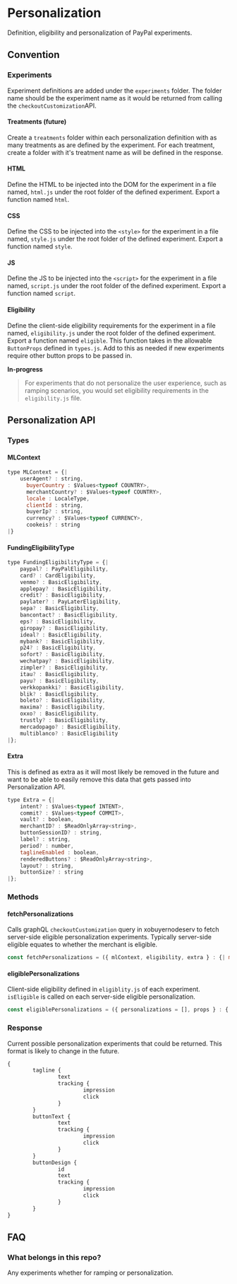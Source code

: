 # Personalization
Definition, eligibility and personalization of PayPal experiments.

## Convention
### Experiments
Experiment definitions are added under the `experiments` folder.  The folder name should be the experiment name as it would be returned from calling the `checkoutCustomization`API.

#### Treatments (future)
Create a `treatments` folder within each personalization definition with as many treatments as are defined by the experiment.  For each treatment, create a folder with it's treatment name as will be defined in the response.

#### HTML
Define the HTML to be injected into the DOM for the experiment in a file named, `html.js` under the root folder of the defined experiment. Export a function named `html`.

#### CSS
Define the CSS to be injected into the `<style>` for the experiment in a file named, `style.js` under the root folder of the defined experiment.  Export a function named `style`.

#### JS
Define the JS to be injected into the `<script>` for the experiment in a file named, `script.js` under the root folder of the defined experiment.  Export a function named `script`.

#### Eligibility
Define the client-side eligibility requirements for the experiment in a file named, `eligibility.js` under the root folder of the defined experiment.  Export a function named `eligible`.  This function takes in the allowable `ButtonProps` defined in `types.js`.  Add to this as needed if new experiments require other button props to be passed in.

**In-progress**
> For experiments that do not personalize the user experience, such as ramping scenarios, you would set eligibility requirements in the `eligibility.js` file.

## Personalization API
### Types
#### MLContext
``` javascript
type MLContext = {|
    userAgent? : string,
	  buyerCountry : $Values<typeof COUNTRY>,
	  merchantCountry? : $Values<typeof COUNTRY>,
	  locale : LocaleType,
	  clientId : string,
	  buyerIp? : string,
	  currency? : $Values<typeof CURRENCY>,
	  cookeis? : string
|}
```

#### FundingEligibilityType
``` javascript
type FundingEligibilityType = {|
    paypal? : PayPalEligibility,
    card? : CardEligibility,
    venmo? : BasicEligibility,
    applepay? : BasicEligibility,
    credit? : BasicEligibility,
    paylater? : PayLaterEligibility,
    sepa? : BasicEligibility,
    bancontact? : BasicEligibility,
    eps? : BasicEligibility,
    giropay? : BasicEligibility,
    ideal? : BasicEligibility,
    mybank? : BasicEligibility,
    p24? : BasicEligibility,
    sofort? : BasicEligibility,
    wechatpay? : BasicEligibility,
    zimpler? : BasicEligibility,
    itau? : BasicEligibility,
    payu? : BasicEligibility,
    verkkopankki? : BasicEligibility,
    blik? : BasicEligibility,
    boleto? : BasicEligibility,
    maxima? : BasicEligibility,
    oxxo? : BasicEligibility,
    trustly? : BasicEligibility,
    mercadopago? : BasicEligibility,
    multiblanco? : BasicEligibility
|};
```

#### Extra
This is defined as extra as it will most likely be removed in the future and want to be able to easily remove this data that gets passed into Personalization API.
``` javascript
type Extra = {|
    intent? : $Values<typeof INTENT>,
    commit? : $Values<typeof COMMIT>,
    vault? : boolean,
    merchantID? : $ReadOnlyArray<string>,
    buttonSessionID? : string,
    label? : string,
    period? : number,
    taglineEnabled : boolean,
    renderedButtons? : $ReadOnlyArray<string>,
    layout? : string,
    buttonSize? : string
|};
```

### Methods
#### fetchPersonalizations
Calls graphQL `checkoutCustomization` query in xobuyernodeserv to fetch server-side eligible personalization experiments. Typically server-side eligible equates to whether the merchant is eligible.
``` javascript
const fetchPersonalizations = ({ mlContext, eligibility, extra } : {| mlContext : MLContext, eligibility : FundingEligibilityType, extra : Extra |}) : ZalgoPromise<$ReadOnlyArray<Personalization>>
```

#### eligiblePersonalizations
Client-side eligibility defined in `eligiblity.js` of each experiment.  `isEligible` is called on each server-side eligible personalization.  
``` javascript
const eligiblePersonalizations = ({ personalizations = [], props } : {| personalizations : $ReadOnlyArray<Personalization>, props : ButtonProps |}) : $ReadOnlyArray<Personalization>
```

### Response
Current possible personalization experiments that could be returned. This format is likely to change in the future.
``` javascript
{
		tagline {
				text
				tracking {
						impression
						click
				}
		}
		buttonText {
				text
				tracking {
						impression
						click
				}
		}
		buttonDesign {
				id
				text
				tracking {
						impression
						click
				}
		}
}
```

## FAQ

### What belongs in this repo?
Any experiments whether for ramping or personalization.

